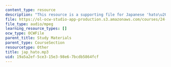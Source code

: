 ```yaml
---
content_type: resource
description: "This resource is a supporting file for Japanese 'hato\u2014hatto'."
file: https://ol-ocw-studio-app-production.s3.amazonaws.com/courses/24-901-language-and-its-structure-i-phonology-fall-2010/19a5a2ef5ce315e398e67bcdb5864fcf_jap_hato.mp3
file_type: audio/mpeg
learning_resource_types: []
ocw_type: OCWFile
parent_title: Study Materials
parent_type: CourseSection
resourcetype: Other
title: jap_hato.mp3
uid: 19a5a2ef-5ce3-15e3-98e6-7bcdb5864fcf
---
```

